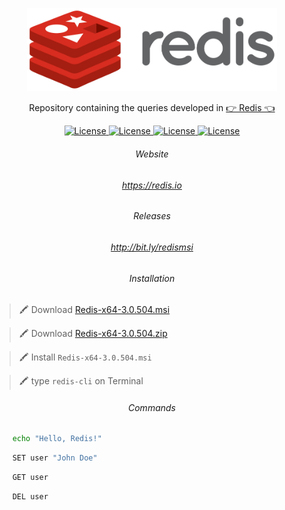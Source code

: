 <p align="center"><img src="Redis_Logo.svg" width="400"></p>

<p align="center">Repository containing the queries developed in <a href="https://redis.io">👉 Redis 👈</a></p>

<p align="center">
    <a href="https://opensource.org/licenses/MIT">
        <img alt="License" src="https://img.shields.io/badge/License-MIT-yellow.svg">
    </a>
    <a href="#">
        <img alt="License" src="https://img.shields.io/github/languages/count/Adath/Redis">
    </a>
    <a href="#">
        <img alt="License" src="https://img.shields.io/github/last-commit/Adath/Redis">
    </a>
    <a href="#">
        <img alt="License" src="https://img.shields.io/github/followers/Adath?style=social">
    </a>
</p>

<h6 align="center">Website</h6>

<h6 align="center">
    <a href="https://redis.io">https://redis.io</a>
</h6>

<h6 align="center">Releases</h6>

<h6 align="center">
    <a href="http://bit.ly/redismsi">http://bit.ly/redismsi</a>
</h6>

<h6 align="center">Installation</h6>

> 🖍 Download <a align="center" href="https://github.com/microsoftarchive/redis/releases/download/win-3.0.504/Redis-x64-3.0.504.msi">Redis-x64-3.0.504.msi</a>

> 🖍 Download <a align="center" href="https://github.com/microsoftarchive/redis/releases/download/win-3.0.504/Redis-x64-3.0.504.zip">Redis-x64-3.0.504.zip</a>

> 🖍 Install `Redis-x64-3.0.504.msi`

> 🖍 type `redis-cli` on Terminal

<h6 align="center">Commands</h6>

```bash
    echo "Hello, Redis!"
```

```bash
    SET user "John Doe"
```

```bash
    GET user
```

```bash
    DEL user
```